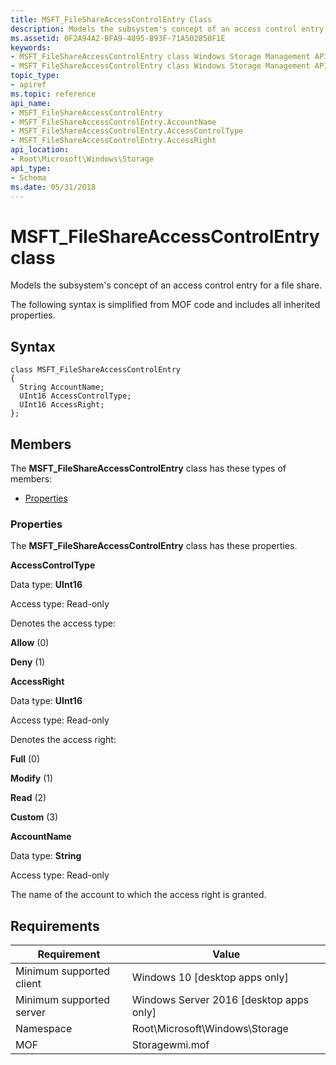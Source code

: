 ```yaml
---
title: MSFT_FileShareAccessControlEntry Class
description: Models the subsystem's concept of an access control entry for a file share.
ms.assetid: 0F2A94A2-BFA9-4895-B93F-71A502850F1E
keywords:
- MSFT_FileShareAccessControlEntry class Windows Storage Management API
- MSFT_FileShareAccessControlEntry class Windows Storage Management API , described
topic_type:
- apiref
ms.topic: reference
api_name:
- MSFT_FileShareAccessControlEntry
- MSFT_FileShareAccessControlEntry.AccountName
- MSFT_FileShareAccessControlEntry.AccessControlType
- MSFT_FileShareAccessControlEntry.AccessRight
api_location:
- Root\Microsoft\Windows\Storage
api_type:
- Schema
ms.date: 05/31/2018
---
```


# MSFT\_FileShareAccessControlEntry class

Models the subsystem's concept of an access control entry for a file share.

The following syntax is simplified from MOF code and includes all inherited properties.

## Syntax

``` syntax
class MSFT_FileShareAccessControlEntry
{
  String AccountName;
  UInt16 AccessControlType;
  UInt16 AccessRight;
};
```

## Members

The **MSFT\_FileShareAccessControlEntry** class has these types of members:

-   [Properties](#properties)

### Properties

The **MSFT\_FileShareAccessControlEntry** class has these properties.

 

**AccessControlType**
   

Data type: **UInt16**
 

Access type: Read-only
 

Denotes the access type:

 

**Allow** (0)
 

**Deny** (1)
 

 

**AccessRight**
   

Data type: **UInt16**
 

Access type: Read-only
 

Denotes the access right:

 

**Full** (0)
 

**Modify** (1)
 

**Read** (2)
 

**Custom** (3)
 

 

**AccountName**
   

Data type: **String**
 

Access type: Read-only
 

The name of the account to which the access right is granted.

 

## Requirements



| Requirement | Value |
|-------------------------------------|-------------------------------------------------------------------------------------------|
| Minimum supported client | Windows 10 \[desktop apps only\]                                               |
| Minimum supported server | Windows Server 2016 \[desktop apps only\]                                      |
| Namespace                | Root\\Microsoft\\Windows\\Storage                                              |
| MOF                      |  Storagewmi.mof  |



 

 





